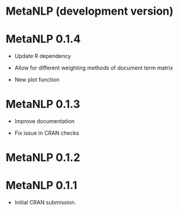 # MetaNLP (development version)

# MetaNLP 0.1.4

* Update R dependency

* Allow for different weighting methods of document term matrix

* New plot function

# MetaNLP 0.1.3

* Improve documentation

* Fix issue in CRAN checks

# MetaNLP 0.1.2

# MetaNLP 0.1.1

* Initial CRAN submission.
